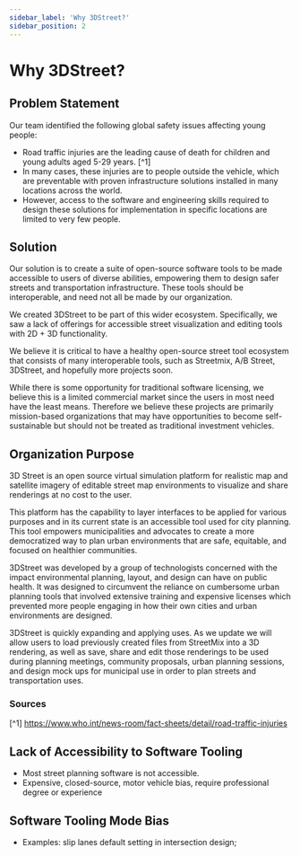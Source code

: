 ```yaml
---
sidebar_label: 'Why 3DStreet?'
sidebar_position: 2
---
```


# Why 3DStreet?

## Problem Statement

Our team identified the following global safety issues affecting young people:
* Road traffic injuries are the leading cause of death for children and young adults aged 5-29 years. [^1]
* In many cases, these injuries are to people outside the vehicle, which are preventable with proven infrastructure solutions installed in many locations across the world.
* However, access to the software and engineering skills required to design these solutions for implementation in specific locations are limited to very few people.

## Solution

Our solution is to create a suite of open-source software tools to be made accessible to users of diverse abilities, empowering them to design safer streets and transportation infrastructure. These tools should be interoperable, and need not all be made by our organization. 

We created 3DStreet to be part of this wider ecosystem. Specifically, we saw a lack of offerings for accessible street visualization and editing tools with 2D + 3D functionality.

We believe it is critical to have a healthy open-source street tool ecosystem that consists of many interoperable tools, such as Streetmix, A/B Street, 3DStreet, and hopefully more projects soon.

While there is some opportunity for traditional software licensing, we believe this is a limited commercial market since the users in most need have the least means. Therefore we believe these projects are primarily mission-based organizations that may have opportunities to become self-sustainable but should not be treated as traditional investment vehicles.

## Organization Purpose

3D Street is an open source virtual simulation platform for realistic map and satellite imagery of editable street map environments to visualize and share renderings at no cost to the user.

This platform has the capability to layer interfaces to be applied for various purposes and in its current state is an accessible tool used for city planning. This tool empowers municipalities and advocates to create a more democratized way to plan urban environments that are safe, equitable, and focused on healthier communities.

3DStreet was developed by a group of technologists concerned with the impact environmental planning, layout, and design can have on public health. It was designed to circumvent the reliance on cumbersome urban planning tools that involved extensive training and expensive licenses which prevented more people engaging in how their own cities and urban environments are designed.

3DStreet is quickly expanding and applying uses. As we update we will allow users to load previously created files from StreetMix into a 3D rendering, as well as save, share and edit those renderings to be used during planning meetings, community proposals, urban planning sessions, and design mock ups for municipal use in order to plan streets and transportation uses.

### Sources
[^1] https://www.who.int/news-room/fact-sheets/detail/road-traffic-injuries

## Lack of Accessibility to Software Tooling
* Most street planning software is not accessible.
* Expensive, closed-source, motor vehicle bias, require professional degree or experience
## Software Tooling Mode Bias
* Examples: slip lanes default setting in intersection design; 